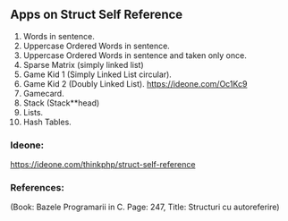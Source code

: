 ## Apps on Struct Self Reference

1. Words in sentence.
2. Uppercase Ordered Words in sentence.
3. Uppercase Ordered Words in sentence and taken only once.
4. Sparse Matrix (simply linked list)
5. Game Kid 1 (Simply Linked List circular).
6. Game Kid 2 (Doubly Linked List). https://ideone.com/Oc1Kc9
7. Gamecard.
8. Stack (Stack**head)
9. Lists.
10. Hash Tables.

### Ideone:

https://ideone.com/thinkphp/struct-self-reference

### References:

(Book: Bazele Programarii in C. Page: 247, Title: Structuri cu autoreferire)
